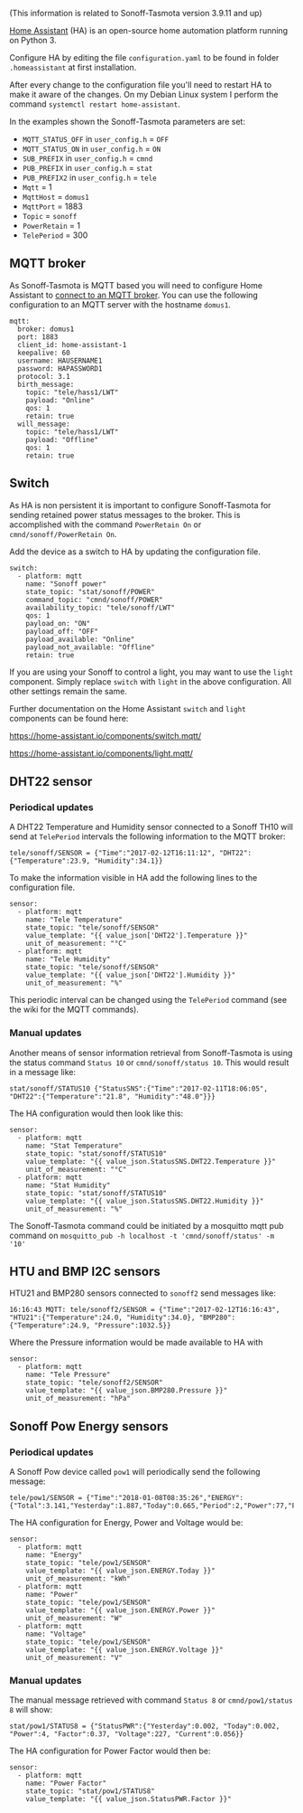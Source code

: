(This information is related to Sonoff-Tasmota version 3.9.11 and up)

[Home Assistant](https://home-assistant.io/) (HA) is an open-source home automation platform running on Python 3.

Configure HA by editing the file ``configuration.yaml`` to be found in folder ``.homeassistant`` at first installation.

After every change to the configuration file you'll need to restart HA to make it aware of the changes. On my Debian Linux system I perform the command ``systemctl restart home-assistant``.

In the examples shown the Sonoff-Tasmota parameters are set:
- ``MQTT_STATUS_OFF`` in ``user_config.h`` = ``OFF``
- ``MQTT_STATUS_ON`` in ``user_config.h`` = ``ON``
- ``SUB_PREFIX`` in ``user_config.h`` = ``cmnd``
- ``PUB_PREFIX`` in ``user_config.h`` = ``stat``
- ``PUB_PREFIX2`` in ``user_config.h`` = ``tele``
- ``Mqtt`` = 1
- ``MqttHost`` = ``domus1``
- ``MqttPort`` = 1883
- ``Topic`` = ``sonoff``
- ``PowerRetain`` = 1
- ``TelePeriod`` = 300

## MQTT broker

As Sonoff-Tasmota is MQTT based you will need to configure Home Assistant to [connect to an MQTT broker](https://home-assistant.io/components/mqtt/). You can use the following configuration to an MQTT server with the hostname ``domus1``.
```
mqtt:
  broker: domus1
  port: 1883
  client_id: home-assistant-1
  keepalive: 60
  username: HAUSERNAME1
  password: HAPASSWORD1
  protocol: 3.1
  birth_message:
    topic: "tele/hass1/LWT"
    payload: "Online"
    qos: 1
    retain: true
  will_message:
    topic: "tele/hass1/LWT"
    payload: "Offline"
    qos: 1
    retain: true
```

## Switch

As HA is non persistent it is important to configure Sonoff-Tasmota for sending retained power status messages to the broker. This is accomplished with the command ``PowerRetain On`` or ``cmnd/sonoff/PowerRetain On``.

Add the device as a switch to HA by updating the configuration file.
```
switch:
  - platform: mqtt
    name: "Sonoff power"
    state_topic: "stat/sonoff/POWER"
    command_topic: "cmnd/sonoff/POWER"
    availability_topic: "tele/sonoff/LWT"
    qos: 1
    payload_on: "ON"
    payload_off: "OFF"
    payload_available: "Online"
    payload_not_available: "Offline"
    retain: true
```
If you are using your Sonoff to control a light, you may want to use the `light` component. Simply replace `switch` with `light` in the above configuration. All other settings remain the same.

Further documentation on the Home Assistant `switch` and `light` components can be found here:

https://home-assistant.io/components/switch.mqtt/

https://home-assistant.io/components/light.mqtt/

## DHT22 sensor

### Periodical updates

A DHT22 Temperature and Humidity sensor connected to a Sonoff TH10 will send at ``TelePeriod`` intervals the following information to the MQTT broker:
```
tele/sonoff/SENSOR = {"Time":"2017-02-12T16:11:12", "DHT22":{"Temperature":23.9, "Humidity":34.1}}
```
To make the information visible in HA add the following lines to the configuration file.
```
sensor:
  - platform: mqtt
    name: "Tele Temperature"
    state_topic: "tele/sonoff/SENSOR"
    value_template: "{{ value_json['DHT22'].Temperature }}"
    unit_of_measurement: "°C"
  - platform: mqtt
    name: "Tele Humidity"
    state_topic: "tele/sonoff/SENSOR"
    value_template: "{{ value_json['DHT22'].Humidity }}"
    unit_of_measurement: "%"
```
This periodic interval can be changed using the ``TelePeriod`` command (see the wiki for the MQTT commands).

### Manual updates

Another means of sensor information retrieval from Sonoff-Tasmota is using the status command ``Status 10`` or ``cmnd/sonoff/status 10``. This would result in a message like:
```
stat/sonoff/STATUS10 {"StatusSNS":{"Time":"2017-02-11T18:06:05", "DHT22":{"Temperature":"21.8", "Humidity":"48.0"}}}
```
The HA configuration would then look like this:
```
sensor:
  - platform: mqtt
    name: "Stat Temperature"
    state_topic: "stat/sonoff/STATUS10"
    value_template: "{{ value_json.StatusSNS.DHT22.Temperature }}"
    unit_of_measurement: "°C"
  - platform: mqtt
    name: "Stat Humidity"
    state_topic: "stat/sonoff/STATUS10"
    value_template: "{{ value_json.StatusSNS.DHT22.Humidity }}"
    unit_of_measurement: "%"
```
The Sonoff-Tasmota command could be initiated by a mosquitto mqtt pub command on ``mosquitto_pub -h localhost -t 'cmnd/sonoff/status' -m '10'``

## HTU and BMP I2C sensors

HTU21 and BMP280 sensors connected to ``sonoff2`` send messages like:
```
16:16:43 MQTT: tele/sonoff2/SENSOR = {"Time":"2017-02-12T16:16:43", "HTU21":{"Temperature":24.0, "Humidity":34.0}, "BMP280":{"Temperature":24.9, "Pressure":1032.5}}
```
Where the Pressure information would be made available to HA with
```
sensor:
  - platform: mqtt
    name: "Tele Pressure"
    state_topic: "tele/sonoff2/SENSOR"
    value_template: "{{ value_json.BMP280.Pressure }}"
    unit_of_measurement: "hPa"
```

## Sonoff Pow Energy sensors

### Periodical updates

A Sonoff Pow device called ``pow1`` will periodically send the following message:
```
tele/pow1/SENSOR = {"Time":"2018-01-08T08:35:26","ENERGY":
{"Total":3.141,"Yesterday":1.887,"Today":0.665,"Period":2,"Power":77,"Factor":0.77,"Voltage":231,"Current":0.435}}
```
The HA configuration for Energy, Power and Voltage would be:
```
sensor:
  - platform: mqtt
    name: "Energy"
    state_topic: "tele/pow1/SENSOR"
    value_template: "{{ value_json.ENERGY.Today }}"
    unit_of_measurement: "kWh"
  - platform: mqtt
    name: "Power"
    state_topic: "tele/pow1/SENSOR"
    value_template: "{{ value_json.ENERGY.Power }}"
    unit_of_measurement: "W"
  - platform: mqtt
    name: "Voltage"
    state_topic: "tele/pow1/SENSOR"
    value_template: "{{ value_json.ENERGY.Voltage }}"
    unit_of_measurement: "V"
```

### Manual updates

The manual message retrieved with command ``Status 8`` or ``cmnd/pow1/status 8`` will show:
```
stat/pow1/STATUS8 = {"StatusPWR":{"Yesterday":0.002, "Today":0.002, "Power":4, "Factor":0.37, "Voltage":227, "Current":0.056}}
```
The HA configuration for Power Factor would then be:
```
sensor:
  - platform: mqtt
    name: "Power Factor"
    state_topic: "stat/pow1/STATUS8"
    value_template: "{{ value_json.StatusPWR.Factor }}"
```